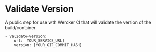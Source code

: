 # Validate Version

A public step for use with Wercker CI that will validate the version of the build/container.


    - validate-version:
        url: [YOUR_SERVICE_URL]
        version: [YOUR_GIT_COMMIT_HASH]